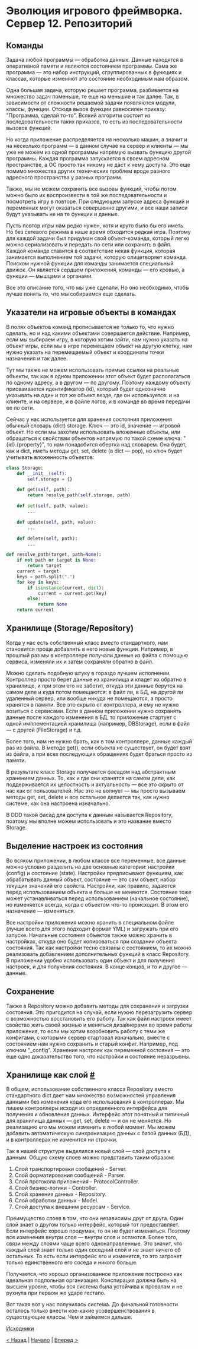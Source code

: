 # Эволюция игрового фреймворка. Сервер 12. Репозиторий

## Команды

Задача любой программы — обработка данных. Данные находятся в оперативной памяти и являются состоянием программы. Сама же программа — это набор инструкций, сгруппированных в функциях и классах, которые изменяют это состояние необходимым нам образом.

Одна большая задача, которую решает программа, разбивается на множество задач поменьше, те еще на меньшие и так далее. Так, в зависимости от сложности решаемой задачи появляются модули, классы, функции. Отсюда вызов функции равносилен приказу: "Программа, сделай то-то". Всякий алгоритм состоит из последовательности таких приказов, то есть из последовательности вызовов функций.

Но когда приложение распределяется на несколько машин, а значит и на несколько программ — в данном случае на сервер и клиенты — мы уже не можем из одной программы напрямую вызвать функцию другой программы. Каждая программа запускается в своем адресном пространстве, а ОС просто так никому не даст к нему доступа. Это еще помимо множества других технических проблем вроде разного адресного пространства у разных программ.

Также, мы не можем сохранить все вызовы функций, чтобы потом можно было их воспроизвести в той же последовательности и посмотреть игру в повторе. При следующем запуске адреса функций и переменных могут оказаться совершенно другими, и все наши записи будут указывать не на те функции и данные.

Пусть повтор игры нам редко нужен, хотя и круто было бы его иметь. Но без сетевого режима в наше время обходится редкая игра. Поэтому для каждой задачи был придуман свой объект-команда, который легко можно сериализовать и передать по сети или сохранить в файл. Каждой команде ставится в соответствие некая функция, которая занимается выполнением той задачи, которую олицетворяет команда. Поиском нужной функции для команды занимается специальный движок. Он является сердцем приложения, команды — его кровью, а функции — мышцами и органами.

Все это описание того, что мы уже сделали. Но оно необходимо, чтобы лучше понять то, что мы собираемся еще сделать.

## Указатели на игровые объекты в командах

В полях объектов команд прописывается не только то, что нужно сделать, но и над какими объектами совершается действие. Например, если мы выбираем игру, в которую хотим зайти, нам нужно указать на объект игры, если мы в игре перемещаем объект на другую клетку, нам нужно указать на перемещаемый объект и координаты точки назначения и так далее.

Тут мы также не можем использовать прямые ссылки на реальные объекты, так как в одном приложении этот объект будет располагаться по одному адресу, а в другом — по другому. Поэтому каждому объекту присваивается идентификатор (id), который будет однозначно указывать на один и тот же объект везде, где он используется: и на клиенте, и на сервере, и в файле логов, и в команде во время передачи ее по сети.

Сейчас у нас используется для хранения состояния приложения обычный словарь (dict) storage. Ключ — это id, значение — игровой объект. Но если мы захотим использовать вложенные объекты, или обращаться к свойствам объектов напрямую по такой схеме ключа: "{id}.{property}", то нам понадобится обертка над словарем. Она будет, как и dict, иметь методы get, set, delete (в dict — pop), но ключ будет учитывать вложенность объектов:

```python
class Storage:
	def __init__(self):
		self.storage = {}

	def get(self, path):
		return resolve_path(self.storage, path)

	def set(self, path, value):
		...

	def update(self, path, value):
		...

	def delete(self, path):
		...

def resolve_path(target, path=None):
    if not path or target is None:
        return target
    current = target
    keys = path.split(".")
    for key in keys:
        if isinstance(current, dict):
            current = current.get(key)
        else:
            return None
    return current
```

## Хранилище (Storage/Repository)

Когда у нас есть собственный класс вместо стандартного, нам становится проще добавлять в него новые функции. Например, в прошлый раз мы в контроллере получали данные из файла с помощью сервиса, изменяли их и затем сохраняли обратно в файл.

Можно сделать подобную штуку в гораздо лучшем исполнении. Контроллер просто берет данные из хранилища и кладет их обратно в хранилище, и при этом его не заботит, откуда эти данные берутся на самом деле и куда потом помещаются: в файл ли, в БД, на другой ли удаленный сервер, или вообще никуда не помещаются, а просто хранятся в памяти. Все это скрыто от контроллера, и ему не нужно возиться с сервисами. Если в данном приложении нужно сохранять данные после каждого изменения в БД, то приложение стартует с одной имплементацией хранилища (например, DBStorage), если в файл — с другой (FileStorage) и т.д.

Более того, нам не нужно брать, как в том контроллере, данные каждый раз из файла. В методе get(), если объекта не существует, он будет взят из файла, а при всех последующих обращениях будет браться просто из памяти.

В результате класс Storage получается фасадом над абстрактным хранением данных. То, как и где они хранятся на самом деле, как поддерживается их целостность и актуальность — все это скрыто от нас как от пользователей. Нас это не волнует — мы просто вызываем методы get, set, delete и все остальное делается так, как нужно системе, как она настроена изначально.

В DDD такой фасад для доступа к данным называется Repository, поэтому мы вполне можем использовать и это название вместо Storage.

## Выделение настроек из состояния

Во всяком приложении, в любом классе все переменные, все данные можно условно разделить на две основные категории: настройки (config) и состояние (state). Настройки предписывают функциям, как обрабатывать данный объект, состояние — это сам объект, набор текущих значений его свойств. Настройки, как правило, задаются перед использованием объекта и больше не меняются. Состояние тоже может устанавливаться перед использованием (начальное состояние), но изменяется всегда, когда с объектом что-то происходит. В этом его назначение — изменяться.

Все настройки приложения можно хранить в специальном файле (лучше всего для этого подходит формат YML) и загружать при его запуске. Начальные состояния объектов также можно хранить в настройках, откуда оно будет копироваться при создании объекта состояния. Так как настройки тесно связаны с состоянием, то их можно реализовать добавлением дополнительных функций в класс Repository. В приложении удобно использовать один объект и для получения настроек, и для получения состояния. В конце концов, и то и другое — данные.

## Сохранение

Также в Repository можно добавить методы для сохранения и загрузки состояния. Это пригодится на случай, если нужно перезагрузить сервер с возможностью восстановить его работу. Так как файл настроек имеет свойство жить своей жизнью и меняться дизайнерами во время работы приложения, то если мы хотим возобновить работу с теми же конфигами, с которыми сервер стартовал изначально, вместе с состоянием нам нужно сохранить и старый конфиг. Например, под ключом "_config". Хранение настроек как переменной состояния — это еще одно доказательство того, что настройки и состояние неразрывны.

## Хранилище как слой [#](#layers)

В общем, использование собственного класса Repository вместо стандартного dict дает нам множество возможностей управления данными без изменения кода его использования в контроллерах. Мы пишем контроллеры исходя из определенного интерфейса для получения и обновления данных. Интерфейс этот понятный и типичный для хранилища данных — get, set, delete — и он не меняется. Но реализацию его мы можем изменить в любой момент. Мы можем добавить автоматическую синхронизацию данных с базой данных (БД), и в контроллерах не изменится ни строчки.

Так в нашей структуре выделился новый слой — слой доступа к данным. Общую схему слоев можно представить таким образом:
1. Слой транспортировки сообщений - Server.
2. Слой форматирования сообщений - Parser.
3. Слой протокола приложения - ProtocolController.
4. Слой бизнес-логики - Controller.
5. Слой хранения данных - Repository.
6. Слой обработки данных - Model.
7. Слой доступа к внешним ресурсам - Service.

Преимущество слоев в том, что они независимы друг от друга. Один слой знает о другом только интерфейс, который тот предоставляет. Если интерфейс хорошо продуман, то он не будет изменяться. Поэтому все изменения внутри слоя — внутри слоя и остаются. Более того, связи между слоями чаще всего однонаправленные. Это значит, что каждый слой знает только один соседний слой и не знает ничего об остальных. То есть если интерфейс его и изменится, то это затронет только единственного его соседа и никого больше.

Получается, что хорошо организованное приложение построено как идеальная подпольная организация. Конспирация должна быть на высшем уровне, чтобы вся система была устойчива к провалам и не рухнула при первом же ударе гестапо.

Вот такая вот у нас получилась система. До финальной готовности осталось только внести кое-какие усовершенствования в существующие классы. Чем и займемся дальше.

[Исходники](https://gitlab.com/markelov-alex/hx-py-framework-evolution/-/tree/main/f_models/server_socket/)

[< Назад](02_server_11.md)  |  [Начало](00_intro_01.md)  |  [Вперед >](02_server_13.md)
